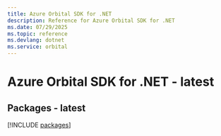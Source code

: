 ```yaml
---
title: Azure Orbital SDK for .NET
description: Reference for Azure Orbital SDK for .NET
ms.date: 07/29/2025
ms.topic: reference
ms.devlang: dotnet
ms.service: orbital
---
```

# Azure Orbital SDK for .NET - latest
## Packages - latest
[!INCLUDE [packages](orbital-index.md)]